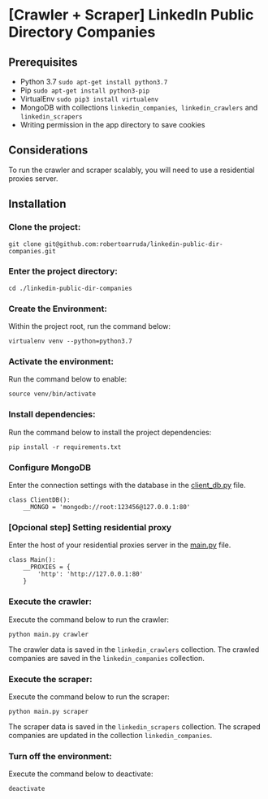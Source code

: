 # [Crawler + Scraper] LinkedIn Public Directory Companies

## Prerequisites
- Python 3.7 `sudo apt-get install python3.7`
- Pip `sudo apt-get install python3-pip`
- VirtualEnv `sudo pip3 install virtualenv`
- MongoDB with collections `linkedin_companies`,` linkedin_crawlers` and `linkedin_scrapers`
- Writing permission in the app directory to save cookies

## Considerations
To run the crawler and scraper scalably, you will need to use a residential proxies server.

## Installation

### Clone the project:
```
git clone git@github.com:robertoarruda/linkedin-public-dir-companies.git
```

### Enter the project directory:
```
cd ./linkedin-public-dir-companies
```

### Create the Environment:
Within the project root, run the command below:
```
virtualenv venv --python=python3.7
```

### Activate the environment:
Run the command below to enable:
```
source venv/bin/activate
```

### Install dependencies:
Run the command below to install the project dependencies:
```
pip install -r requirements.txt
```

### Configure MongoDB
Enter the connection settings with the database in the [client_db.py](client_db.py#L6) file.
```
class ClientDB():
    __MONGO = 'mongodb://root:123456@127.0.0.1:80'
```

### [Opcional step] Setting residential proxy
Enter the host of your residential proxies server in the [main.py](main.py#L10) file.
```
class Main():
    __PROXIES = {
        'http': 'http://127.0.0.1:80'
    }
```

### Execute the crawler:
Execute the command below to run the crawler:
```
python main.py crawler
```
The crawler data is saved in the `linkedin_crawlers` collection. The crawled companies are saved in the `linkedin_companies` collection.

### Execute the scraper:
Execute the command below to run the scraper:
```
python main.py scraper
```
The scraper data is saved in the `linkedin_scrapers` collection. The scraped companies are updated in the collection `linkedin_companies`.

### Turn off the environment:
Execute the command below to deactivate:
```
deactivate
```

